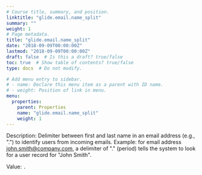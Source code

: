 ```yaml
---
# Course title, summary, and position.
linktitle: "glide.email.name_split"
summary: ""
weight: 1
# Page metadata.
title: "glide.email.name_split"
date: "2018-09-09T00:00:00Z"
lastmod: "2018-09-09T00:00:00Z"
draft: false  # Is this a draft? true/false
toc: true  # Show table of contents? true/false
type: docs  # Do not modify.

# Add menu entry to sidebar.
# - name: Declare this menu item as a parent with ID name.
# - weight: Position of link in menu.
menu:
  properties:
    parent: Properties
    name: "glide.email.name_split"
    weight: 1
---
```


Description: Delimiter between first and last name in an email address (e.g., ".") to identify users from incoming emails. Example: for email address john.smith@company.com, a delimiter of "." (period) tells the system to look for a user record for "John Smith".


Value: `.`